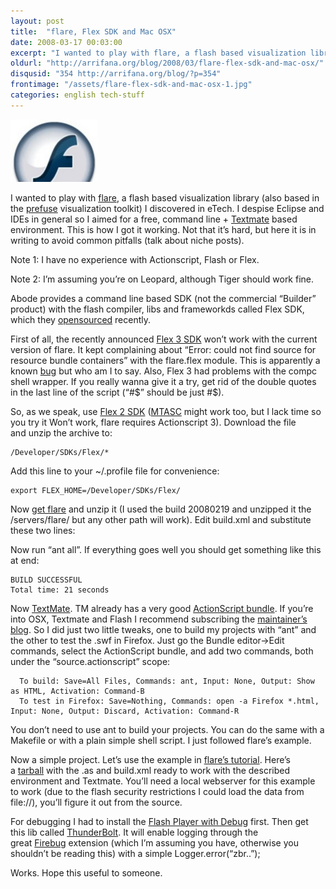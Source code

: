 ```yaml
---
layout: post
title:  "flare, Flex SDK and Mac OSX"
date: 2008-03-17 00:03:00
excerpt: "I wanted to play with flare, a flash based visualization library (also based in the prefuse visualization toolkit) I discovered in eTech. I despise Eclipse and IDEs in general so I aimed for a free, command line + Textmate based environment. This is how I got it working. Not that it’s hard, but here it is in writing to avoid common pitfalls (talk about niche posts)."
oldurl: "http://arrifana.org/blog/2008/03/flare-flex-sdk-and-mac-osx/"
disqusid: "354 http://arrifana.org/blog/?p=354"
frontimage: "/assets/flare-flex-sdk-and-mac-osx-1.jpg"
categories: english tech-stuff
---
```


![](/assets/flare-flex-sdk-and-mac-osx-1.jpg "photo 1")

I wanted to play with [flare][1], a flash based visualization library (also based in the [prefuse][2] visualization toolkit) I discovered in eTech. I despise Eclipse and IDEs in general so I aimed for a free, command line + [Textmate][3] based environment. This is how I got it working. Not that it’s hard, but here it is in writing to avoid common pitfalls (talk about niche posts).

Note 1: I have no experience with Actionscript, Flash or Flex.

Note 2: I’m assuming you’re on Leopard, although Tiger should work fine.

Abode provides a command line based SDK (not the commercial “Builder” product) with the flash compiler, libs and frameworkds called Flex SDK, which they [opensourced][4] recently.

First of all, the recently announced [Flex 3 SDK][5] won’t work with the current version of flare. It kept complaining about “Error: could not find source for resource bundle containers” with the flare.flex module. This is apparently a known [bug][6] but who am I to say. Also, Flex 3 had problems with the compc shell wrapper. If you really wanna give it a try, get rid of the double quotes in the last line of the script (“#$” should be just #$).

So, as we speak, use [Flex 2 SDK][7] ([MTASC][8] might work too, but I lack time so you try it Won’t work, flare requires Actionscript 3). Download the file and unzip the archive to:

```
/Developer/SDKs/Flex/*
```

Add this line to your ~/.profile file for convenience:

```
export FLEX_HOME=/Developer/SDKs/Flex/
```
  
Now [get flare][9] and unzip it (I used the build 20080219 and unzipped it the /servers/flare/ but any other path will work). Edit build.xml and substitute these two lines:

Now run “ant all”. If everything goes well you should get something like this at end:

```
BUILD SUCCESSFUL
Total time: 21 seconds
```

Now [TextMate][10]. TM already has a very good [ActionScript bundle][11]. If you’re into OSX, Textmate and Flash I recommend subscribing the [maintainer’s blog][12]. So I did just two little tweaks, one to build my projects with “ant” and the other to test the .swf in Firefox. Just go the Bundle editor->Edit commands, select the ActionScript bundle, and add two commands, both under the “source.actionscript” scope:

```
  To build: Save=All Files, Commands: ant, Input: None, Output: Show as HTML, Activation: Command-B
  To test in Firefox: Save=Nothing, Commands: open -a Firefox *.html, Input: None, Output: Discard, Activation: Command-R
```

You don’t need to use ant to build your projects. You can do the same with a Makefile or with a plain simple shell script. I just followed flare’s example.

Now a simple project. Let’s use the example in [flare’s tutorial][13]. Here’s a [tarball][14] with the .as and build.xml ready to work with the described environment and Textmate. You’ll need a local webserver for this example to work (due to the flash security restrictions I could load the data from file://), you’ll figure it out from the source.

For debugging I had to install the [Flash Player with Debug][15] first. Then get this lib called [ThunderBolt][16]. It will enable logging through the great [Firebug][17] extension (which I’m assuming you have, otherwise you shouldn’t be reading this) with a simple Logger.error(“zbr..”);

Works. Hope this useful to someone.

[1]: http://flare.prefuse.org/
[2]: http://prefuse.org/
[3]: http://macromates.com/
[4]: http://labs.adobe.com/wiki/index.php/Flex:Open_Source
[5]: http://www.adobe.com/products/flex/
[6]: http://tech.kevinkaz.com/index.cfm/2007/11/2/Cairngorm-221-and-Flex-Builder-3--Missing-Resource-Bundle
[7]: http://labs.adobe.com/technologies/flex/sdk/flex2sdk.html
[8]: http://www.mtasc.org/
[9]: http://sourceforge.net/project/showfiles.php?group_id=98962&package_id=249895
[10]: http://macromates.com/
[11]: http://macromates.com/svn/Bundles/trunk/Bundles/ActionScript.tmbundle/
[12]: http://bomberstudios.com/
[13]: http://flare.prefuse.org/doc/tutorial/
[14]: http://celso.arrifana.org/uploads/Tutorial.tgz
[15]: http://www.adobe.com/support/flashplayer/downloads.html
[16]: http://code.google.com/p/flash-thunderbolt/
[17]: http://www.getfirebug.com/
